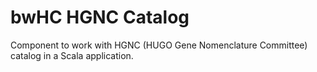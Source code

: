 # bwHC HGNC Catalog

Component to work with HGNC (HUGO Gene Nomenclature Committee) catalog in a Scala application.

